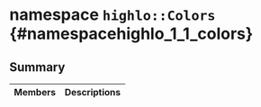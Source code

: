 # namespace `highlo::Colors` {#namespacehighlo_1_1_colors}

## Summary

 Members                        | Descriptions                                
--------------------------------|---------------------------------------------

